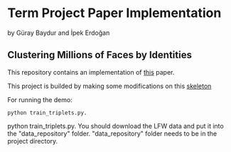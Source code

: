 # Term Project Paper Implementation
by Güray Baydur and İpek Erdoğan
## Clustering Millions of Faces by Identities

This repository contains an implementation of [this](https://arxiv.org/pdf/1604.00989.pdf) paper.

This project is builded by making some modifications on this [skeleton](https://github.com/sanku-lib/image_triplet_loss)

For running the demo:

```
python train_triplets.py.
```
python train_triplets.py. You should download the LFW data and put it into the "data_repository" folder. "data_repository" folder needs to be in the project directory.
